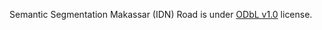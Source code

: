 Semantic Segmentation Makassar (IDN) Road is under [ODbL v1.0](https://opendatacommons.org/licenses/odbl/1-0/) license.